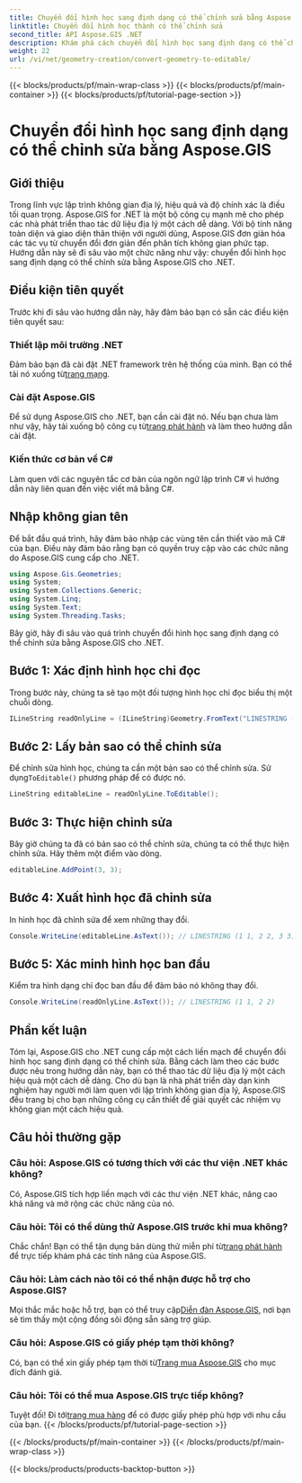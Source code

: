```yaml
---
title: Chuyển đổi hình học sang định dạng có thể chỉnh sửa bằng Aspose.GIS
linktitle: Chuyển đổi hình học thành có thể chỉnh sửa
second_title: API Aspose.GIS .NET
description: Khám phá cách chuyển đổi hình học sang định dạng có thể chỉnh sửa một cách dễ dàng bằng Aspose.GIS cho .NET. Đi sâu vào hướng dẫn từng bước này.
weight: 22
url: /vi/net/geometry-creation/convert-geometry-to-editable/
---
```


{{< blocks/products/pf/main-wrap-class >}}
{{< blocks/products/pf/main-container >}}
{{< blocks/products/pf/tutorial-page-section >}}

# Chuyển đổi hình học sang định dạng có thể chỉnh sửa bằng Aspose.GIS

## Giới thiệu
Trong lĩnh vực lập trình không gian địa lý, hiệu quả và độ chính xác là điều tối quan trọng. Aspose.GIS for .NET là một bộ công cụ mạnh mẽ cho phép các nhà phát triển thao tác dữ liệu địa lý một cách dễ dàng. Với bộ tính năng toàn diện và giao diện thân thiện với người dùng, Aspose.GIS đơn giản hóa các tác vụ từ chuyển đổi đơn giản đến phân tích không gian phức tạp. Hướng dẫn này sẽ đi sâu vào một chức năng như vậy: chuyển đổi hình học sang định dạng có thể chỉnh sửa bằng Aspose.GIS cho .NET.
## Điều kiện tiên quyết
Trước khi đi sâu vào hướng dẫn này, hãy đảm bảo bạn có sẵn các điều kiện tiên quyết sau:
### Thiết lập môi trường .NET
 Đảm bảo bạn đã cài đặt .NET framework trên hệ thống của mình. Bạn có thể tải nó xuống từ[trang mạng](https://dotnet.microsoft.com/download).
### Cài đặt Aspose.GIS
 Để sử dụng Aspose.GIS cho .NET, bạn cần cài đặt nó. Nếu bạn chưa làm như vậy, hãy tải xuống bộ công cụ từ[trang phát hành](https://releases.aspose.com/gis/net/) và làm theo hướng dẫn cài đặt.
### Kiến thức cơ bản về C#
Làm quen với các nguyên tắc cơ bản của ngôn ngữ lập trình C# vì hướng dẫn này liên quan đến việc viết mã bằng C#.

## Nhập không gian tên
Để bắt đầu quá trình, hãy đảm bảo nhập các vùng tên cần thiết vào mã C# của bạn. Điều này đảm bảo rằng bạn có quyền truy cập vào các chức năng do Aspose.GIS cung cấp cho .NET.

```csharp
using Aspose.Gis.Geometries;
using System;
using System.Collections.Generic;
using System.Linq;
using System.Text;
using System.Threading.Tasks;
```

Bây giờ, hãy đi sâu vào quá trình chuyển đổi hình học sang định dạng có thể chỉnh sửa bằng Aspose.GIS cho .NET.
## Bước 1: Xác định hình học chỉ đọc
Trong bước này, chúng ta sẽ tạo một đối tượng hình học chỉ đọc biểu thị một chuỗi dòng.
```csharp
ILineString readOnlyLine = (ILineString)Geometry.FromText("LINESTRING (1 1, 2 2)");
```
## Bước 2: Lấy bản sao có thể chỉnh sửa
 Để chỉnh sửa hình học, chúng ta cần một bản sao có thể chỉnh sửa. Sử dụng`ToEditable()` phương pháp để có được nó.
```csharp
LineString editableLine = readOnlyLine.ToEditable();
```
## Bước 3: Thực hiện chỉnh sửa
Bây giờ chúng ta đã có bản sao có thể chỉnh sửa, chúng ta có thể thực hiện chỉnh sửa. Hãy thêm một điểm vào dòng.
```csharp
editableLine.AddPoint(3, 3);
```
## Bước 4: Xuất hình học đã chỉnh sửa
In hình học đã chỉnh sửa để xem những thay đổi.
```csharp
Console.WriteLine(editableLine.AsText()); // LINESTRING (1 1, 2 2, 3 3)
```
## Bước 5: Xác minh hình học ban đầu
Kiểm tra hình dạng chỉ đọc ban đầu để đảm bảo nó không thay đổi.
```csharp
Console.WriteLine(readOnlyLine.AsText()); // LINESTRING (1 1, 2 2)
```

## Phần kết luận
Tóm lại, Aspose.GIS cho .NET cung cấp một cách liền mạch để chuyển đổi hình học sang định dạng có thể chỉnh sửa. Bằng cách làm theo các bước được nêu trong hướng dẫn này, bạn có thể thao tác dữ liệu địa lý một cách hiệu quả một cách dễ dàng. Cho dù bạn là nhà phát triển dày dạn kinh nghiệm hay người mới làm quen với lập trình không gian địa lý, Aspose.GIS đều trang bị cho bạn những công cụ cần thiết để giải quyết các nhiệm vụ không gian một cách hiệu quả.
## Câu hỏi thường gặp
### Câu hỏi: Aspose.GIS có tương thích với các thư viện .NET khác không?
Có, Aspose.GIS tích hợp liền mạch với các thư viện .NET khác, nâng cao khả năng và mở rộng các chức năng của nó.
### Câu hỏi: Tôi có thể dùng thử Aspose.GIS trước khi mua không?
 Chắc chắn! Bạn có thể tận dụng bản dùng thử miễn phí từ[trang phát hành](https://releases.aspose.com/) để trực tiếp khám phá các tính năng của Aspose.GIS.
### Câu hỏi: Làm cách nào tôi có thể nhận được hỗ trợ cho Aspose.GIS?
 Mọi thắc mắc hoặc hỗ trợ, bạn có thể truy cập[Diễn đàn Aspose.GIS](https://forum.aspose.com/c/gis/33), nơi bạn sẽ tìm thấy một cộng đồng sôi động sẵn sàng trợ giúp.
### Câu hỏi: Aspose.GIS có giấy phép tạm thời không?
 Có, bạn có thể xin giấy phép tạm thời từ[Trang mua Aspose.GIS](https://purchase.aspose.com/temporary-license/) cho mục đích đánh giá.
### Câu hỏi: Tôi có thể mua Aspose.GIS trực tiếp không?
 Tuyệt đối! Đi tới[trang mua hàng](https://purchase.aspose.com/buy) để có được giấy phép phù hợp với nhu cầu của bạn.
{{< /blocks/products/pf/tutorial-page-section >}}

{{< /blocks/products/pf/main-container >}}
{{< /blocks/products/pf/main-wrap-class >}}

{{< blocks/products/products-backtop-button >}}
